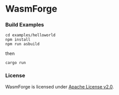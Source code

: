 WasmForge
=========

### Build Examples

    cd examples/helloworld
    npm install
    npm run asbuild

then

    cargo run

### License

WasmForge is licensed under [Apache License v2.0](LICENSE).